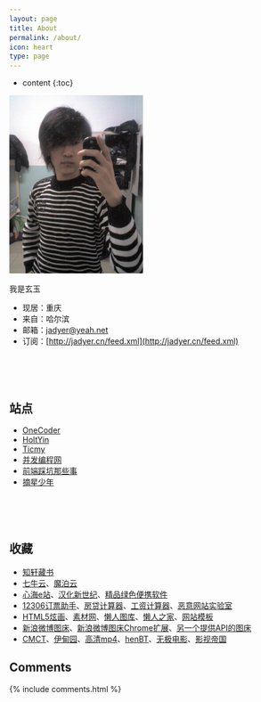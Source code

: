 ```yaml
---
layout: page
title: About
permalink: /about/
icon: heart
type: page
---
```


* content
{:toc}


![](/img/myself.jpg)

我是玄玉

* 现居：重庆
* 来自：哈尔滨
* 邮箱：[jadyer@yeah.net](mailto:jadyer@yeah.net)
* 订阅：[http://jadyer.cn/feed.xml](http://jadyer.cn/feed.xml)
<br/>
<br/>
<br/>

## 站点

* [OneCoder](http://www.coderli.com)
* [HoltYin](https://holtyin.github.io/)
* [Ticmy](http://www.ticmy.com)
* [并发编程网](http://ifeve.com)
* [前端踩坑那些事](https://www.febugs.com/)
* [摘星少年](http://cmin.me/)
<br/>
<br/>
<br/>

## 收藏

* [知轩藏书](http://www.zxcs8.com)
* [七牛云](http://www.qiniu.com/)、[魔泊云](https://www.mopaas.com/)
* [心海e站](http://hrtsea.com)、[汉化新世纪](http://www.hanzify.org)、[精品绿色便携软件](http://www.portablesoft.org)
* [12306订票助手](http://www.fishlee.net)、[房贷计算器](http://fangd.sinaapp.com)、[工资计算器](http://salarycalculator.sinaapp.com/city/chongqing)、[恶意网站实验室](http://www.mwsl.org.cn)
* [HTML5炫画](http://www.html5tricks.com)、[素材网](http://www.xwcms.net)、[懒人图库](http://www.lanrentuku.com)、[懒人之家](http://www.lanrenzhijia.com)、[网站模板](http://www.mycodes.net/153/)
* [新浪微博图床](http://weibo.com/minipublish)、[新浪微博图床Chrome扩展](https://github.com/Suxiaogang/WeiboPicBed)、[另一个提供API的图床](https://sm.ms/)
* [CMCT](https://cmct.tv/?fromuid=72191)、[伊甸园](http://bbs.sfile2012.com)、[高清mp4](http://www.mp4ba.la)、[henBT](http://www.henbt.com)、[无极电影](http://bbs.btwuji.com)、[影视帝国](http://www.y4dg.cc)

## Comments

{% include comments.html %}